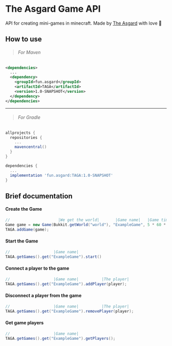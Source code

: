 # The Asgard Game API

API for creating mini-games in minecraft.
Made by [The Asgard](https://asgrad.fun/) with love 💙 

## How to use

> ###### For Maven
```xml
<dependencies>
  ...
  <dependency>
    <groupId>fun.asgard</groupId>
    <artifactId>TAGA</artifactId>
    <version>1.0-SNAPSHOT</version>
  </dependency>
</dependencies>  
```
____

> ###### For Gradle
```gradle
allprojects {
  repositories {
    ...
    mavencentral()
  }
}
```
```gradle
dependencies {
  ...
  implementation 'fun.asgard:TAGA:1.0-SNAPSHOT'
}
```

## Brief documentation

#### Create the Game

```java
//                     |We get the world|       |Game name|   |Game time|
Game game = new Game(Bukkit.getWorld("world"), "ExampleGame", 5 * 60 * 20);
TAGA.addGame(game);
```

#### Start the Game

```java
//                   |Game name|
TAGA.getGames().get("ExampleGame").start()
```

#### Connect a player to the game

```java
//                   |Game name|          |The player|
TAGA.getGames().get("ExampleGame").addPlayer(player);
```

#### Disconnect a player from the game

```java
//                   |Game name|          |The player|
TAGA.getGames().get("ExampleGame").removePlayer(player);
```

#### Get game players

```java
//                   |Game name|
TAGA.getGames().get("ExampleGame").getPlayers();
```
